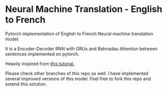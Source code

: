 # Neural Machine Translation - English to French
Pytorch implementation of English to French Neural machine translation model.

It is a Encoder-Decoder RNN with GRUs and Bahnadau Attention between sentences implemented on pytorch. 

Heavily inspired from [this tutorial.](https://pytorch.org/tutorials/intermediate/seq2seq_translation_tutorial.html)

Please check other branches of this repo as well. I have implemented several improved versions of this model.
Feel free to fork this repo and extend this solution. 
